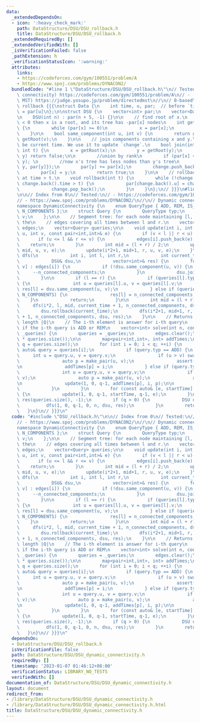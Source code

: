 ```yaml
---
data:
  _extendedDependsOn:
  - icon: ':heavy_check_mark:'
    path: DataStructure/DSU/DSU_rollback.h
    title: DataStructure/DSU/DSU_rollback.h
  _extendedRequiredBy: []
  _extendedVerifiedWith: []
  _isVerificationFailed: false
  _pathExtension: h
  _verificationStatusIcon: ':warning:'
  attributes:
    links:
    - https://codeforces.com/gym/100551/problem/A
    - https://www.spoj.com/problems/DYNACON2/
  bundledCode: "#line 1 \"DataStructure/DSU/DSU_rollback.h\"\n// Tested:\n// - (dynamic\
    \ connectivity) https://codeforces.com/gym/100551/problem/A\n// - (used for directed\
    \ MST) https://judge.yosupo.jp/problem/directedmst\n//\n// 0-based\n// DSU with\
    \ rollback {{{\nstruct Data {\n    int time, u, par;  // before `time`, `par`\
    \ = par[u]\n};\n\nstruct DSU {\n    vector<int> par;\n    vector<Data> change;\n\
    \n    DSU(int n) : par(n + 5, -1) {}\n\n    // find root of x.\n    // if par[x]\
    \ < 0 then x is a root, and its tree has -par[x] nodes\n    int getRoot(int x)\
    \ {\n        while (par[x] >= 0)\n            x = par[x];\n        return x;\n\
    \    }\n\n    bool same_component(int u, int v) {\n        return getRoot(u) ==\
    \ getRoot(v);\n    }\n\n    // join components containing x and y.\n    // t should\
    \ be current time. We use it to update `change`.\n    bool join(int x, int y,\
    \ int t) {\n        x = getRoot(x);\n        y = getRoot(y);\n        if (x ==\
    \ y) return false;\n\n        //union by rank\n        if (par[x] < par[y]) swap(x,\
    \ y); \n        //now x's tree has less nodes than y's tree\n        change.push_back({t,\
    \ y, par[y]});\n        par[y] += par[x];\n        change.push_back({t, x, par[x]});\n\
    \        par[x] = y;\n        return true;\n    }\n\n    // rollback all changes\
    \ at time > t.\n    void rollback(int t) {\n        while (!change.empty() &&\
    \ change.back().time > t) {\n            par[change.back().u] = change.back().par;\n\
    \            change.pop_back();\n        }\n    }\n};\n// }}}\n#line 2 \"DataStructure/DSU/DSU_dynamic_connectivity.h\"\
    \n\n// Index from 0\n// Tested:\n// - https://codeforces.com/gym/100551/problem/A\n\
    // - https://www.spoj.com/problems/DYNACON2/\n//\n// Dynamic connectivity {{{\n\
    namespace DynamicConnectivity {\n    enum QueryType { ADD, REM, IS_CONNECTED,\
    \ N_COMPONENTS };\n    struct Query {\n        QueryType typ;\n        int u,\
    \ v;\n    };\n\n    // Segment tree: for each node maintaining [l, r], store all\
    \ the\n    // edges covering all times between l and r.\n    vector<vector<pair<int,int>>>\
    \ edges;\n    vector<Query> queries;\n\n    void update(int i, int l, int r, int\
    \ u, int v, const pair<int,int>& e) {\n        if (v < l || r < u) return;\n \
    \       if (u <= l && r <= v) {\n            edges[i].push_back(e);\n        \
    \    return;\n        }\n        int mid = (l + r) / 2;\n        update(i*2, l,\
    \ mid, u, v, e);\n        update(i*2+1, mid+1, r, u, v, e);\n    }\n\n    void\
    \ dfs(\n            int i, int l, int r,\n            int current_time, int n_connected_components,\n\
    \            DSU& dsu,\n            vector<int>& res) {\n        for (auto [u,\
    \ v] : edges[i]) {\n            if (!dsu.same_component(u, v)) {\n           \
    \     --n_connected_components;\n            }\n            dsu.join(u, v, current_time);\n\
    \        }\n\n        if (l == r) {\n            if (queries[l].typ == IS_CONNECTED)\
    \ {\n                int u = queries[l].u, v = queries[l].v;\n               \
    \ res[l] = dsu.same_component(u, v);\n            } else if (queries[l].typ ==\
    \ N_COMPONENTS) {\n                res[l] = n_connected_components;\n        \
    \    }\n            return;\n        }\n\n        int mid = (l + r) / 2;\n   \
    \     dfs(i*2, l, mid, current_time + 1, n_connected_components, dsu, res);\n\
    \        dsu.rollback(current_time);\n        dfs(i*2+1, mid+1, r, current_time\
    \ + 1, n_connected_components, dsu, res);\n    }\n\n    // Returns: vector of\
    \ length |Q|\n    // The i-th element is answer for i-th query\n    //     -1\
    \ if the i-th query is ADD or REM\n    vector<int> solve(int n, const vector<Query>&\
    \ _queries) {\n        queries = _queries;\n        edges.clear();\n        edges.resize(4\
    \ * queries.size());\n\n        map<pair<int,int>, int> addTimes;\n\n        int\
    \ q = queries.size();\n        for (int i = 0; i < q; ++i) {\n            const\
    \ auto& query = queries[i];\n            if (query.typ == ADD) {\n           \
    \     int u = query.u, v = query.v;\n                if (u > v) swap(u, v);\n\
    \                auto p = make_pair(u, v);\n                assert(!addTimes.count(p));\n\
    \n                addTimes[p] = i;\n            } else if (query.typ == REM) {\n\
    \                int u = query.u, v = query.v;\n                if (u > v) swap(u,\
    \ v);\n                auto p = make_pair(u, v);\n                assert(addTimes.count(p));\n\
    \n                update(1, 0, q-1, addTimes[p], i, p);\n\n                addTimes.erase(p);\n\
    \            }\n        }\n        for (const auto& [e, startTime] : addTimes)\
    \ {\n            update(1, 0, q-1, startTime, q-1, e);\n        }\n\n        vector<int>\
    \ res(queries.size(), -1);\n        if (q > 0) {\n            DSU dsu(n);\n  \
    \          dfs(1, 0, q-1, 0, n, dsu, res);\n        }\n        return res;\n \
    \   }\n}\n// }}}\n"
  code: "#include \"DSU_rollback.h\"\n\n// Index from 0\n// Tested:\n// - https://codeforces.com/gym/100551/problem/A\n\
    // - https://www.spoj.com/problems/DYNACON2/\n//\n// Dynamic connectivity {{{\n\
    namespace DynamicConnectivity {\n    enum QueryType { ADD, REM, IS_CONNECTED,\
    \ N_COMPONENTS };\n    struct Query {\n        QueryType typ;\n        int u,\
    \ v;\n    };\n\n    // Segment tree: for each node maintaining [l, r], store all\
    \ the\n    // edges covering all times between l and r.\n    vector<vector<pair<int,int>>>\
    \ edges;\n    vector<Query> queries;\n\n    void update(int i, int l, int r, int\
    \ u, int v, const pair<int,int>& e) {\n        if (v < l || r < u) return;\n \
    \       if (u <= l && r <= v) {\n            edges[i].push_back(e);\n        \
    \    return;\n        }\n        int mid = (l + r) / 2;\n        update(i*2, l,\
    \ mid, u, v, e);\n        update(i*2+1, mid+1, r, u, v, e);\n    }\n\n    void\
    \ dfs(\n            int i, int l, int r,\n            int current_time, int n_connected_components,\n\
    \            DSU& dsu,\n            vector<int>& res) {\n        for (auto [u,\
    \ v] : edges[i]) {\n            if (!dsu.same_component(u, v)) {\n           \
    \     --n_connected_components;\n            }\n            dsu.join(u, v, current_time);\n\
    \        }\n\n        if (l == r) {\n            if (queries[l].typ == IS_CONNECTED)\
    \ {\n                int u = queries[l].u, v = queries[l].v;\n               \
    \ res[l] = dsu.same_component(u, v);\n            } else if (queries[l].typ ==\
    \ N_COMPONENTS) {\n                res[l] = n_connected_components;\n        \
    \    }\n            return;\n        }\n\n        int mid = (l + r) / 2;\n   \
    \     dfs(i*2, l, mid, current_time + 1, n_connected_components, dsu, res);\n\
    \        dsu.rollback(current_time);\n        dfs(i*2+1, mid+1, r, current_time\
    \ + 1, n_connected_components, dsu, res);\n    }\n\n    // Returns: vector of\
    \ length |Q|\n    // The i-th element is answer for i-th query\n    //     -1\
    \ if the i-th query is ADD or REM\n    vector<int> solve(int n, const vector<Query>&\
    \ _queries) {\n        queries = _queries;\n        edges.clear();\n        edges.resize(4\
    \ * queries.size());\n\n        map<pair<int,int>, int> addTimes;\n\n        int\
    \ q = queries.size();\n        for (int i = 0; i < q; ++i) {\n            const\
    \ auto& query = queries[i];\n            if (query.typ == ADD) {\n           \
    \     int u = query.u, v = query.v;\n                if (u > v) swap(u, v);\n\
    \                auto p = make_pair(u, v);\n                assert(!addTimes.count(p));\n\
    \n                addTimes[p] = i;\n            } else if (query.typ == REM) {\n\
    \                int u = query.u, v = query.v;\n                if (u > v) swap(u,\
    \ v);\n                auto p = make_pair(u, v);\n                assert(addTimes.count(p));\n\
    \n                update(1, 0, q-1, addTimes[p], i, p);\n\n                addTimes.erase(p);\n\
    \            }\n        }\n        for (const auto& [e, startTime] : addTimes)\
    \ {\n            update(1, 0, q-1, startTime, q-1, e);\n        }\n\n        vector<int>\
    \ res(queries.size(), -1);\n        if (q > 0) {\n            DSU dsu(n);\n  \
    \          dfs(1, 0, q-1, 0, n, dsu, res);\n        }\n        return res;\n \
    \   }\n}\n// }}}\n"
  dependsOn:
  - DataStructure/DSU/DSU_rollback.h
  isVerificationFile: false
  path: DataStructure/DSU/DSU_dynamic_connectivity.h
  requiredBy: []
  timestamp: '2023-01-07 01:46:12+08:00'
  verificationStatus: LIBRARY_NO_TESTS
  verifiedWith: []
documentation_of: DataStructure/DSU/DSU_dynamic_connectivity.h
layout: document
redirect_from:
- /library/DataStructure/DSU/DSU_dynamic_connectivity.h
- /library/DataStructure/DSU/DSU_dynamic_connectivity.h.html
title: DataStructure/DSU/DSU_dynamic_connectivity.h
---
```

